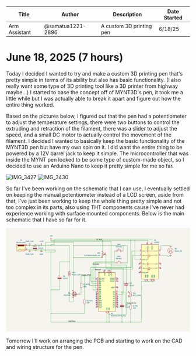 | Title | Author | Description | Date Started |
| ------------- | ------------- | ------------- | ----------|
| Arm Assistant | @samatua1221-2896 | A custom 3D printing pen | 6/18/25 |

# June 18, 2025 (7 hours)

Today I decided I wanted to try and make a custom 3D printing pen that's pretty simple in terms of its ability but also has basic functionality. (I also really want some type of 3D printing tool like a 3D printer from highway maybe...) I started to base the concept off of MYNT3D's pen, it took me a little while but I was actually able to break it apart and figure out how the entire thing worked.

Based on the pictures below, I figured out that the pen had a potentiometer to adjust the temperature settings, there were two buttons to control the extruding and retraction of the filament, there was a slider to adjust the speed, and a small DC motor to actually control the movement of the filament. I decided I wanted to basically keep the basic functionality of the MYNT3D pen but have my own spin on it. I did want the entire thing to be powered by a 12V barrel jack to keep it simple. The microcontroller that was inside the MYNT pen looked to be some type of custom-made object, so I decided to use an Arduino Nano to keep it pretty simple for me so far.

![IMG_3427](https://github.com/user-attachments/assets/44d943f3-3548-469d-8d87-dddcd7e649f3)
![IMG_3430](https://github.com/user-attachments/assets/83a27d28-10fd-452b-a07b-a9b62b860080)


So far I've been working on the schematic that I can use, I eventually settled on keeping the manual potentiometer instead of a LCD screen, aside from that, I've just been working to keep the whole thing pretty simple and not too complex in its parts, also using THT components cause I've never had experience working with surface mounted components. Below is the main schematic that I have so far for it.

![alt text](image.png)

Tomorrow I'll work on arranging the PCB and starting to work on the CAD and wiring structure for the pen.